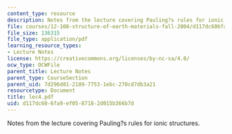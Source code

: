 ```yaml
---
content_type: resource
description: Notes from the lecture covering Pauling?s rules for ionic structures.
file: courses/12-108-structure-of-earth-materials-fall-2004/d117dc606fa9ef0587182d015b366b7d_lec4.pdf
file_size: 136315
file_type: application/pdf
learning_resource_types:
- Lecture Notes
license: https://creativecommons.org/licenses/by-nc-sa/4.0/
ocw_type: OCWFile
parent_title: Lecture Notes
parent_type: CourseSection
parent_uid: 7d296d81-2189-7753-1ebc-270cd7db3a21
resourcetype: Document
title: lec4.pdf
uid: d117dc60-6fa9-ef05-8718-2d015b366b7d
---
```

Notes from the lecture covering Pauling?s rules for ionic structures.